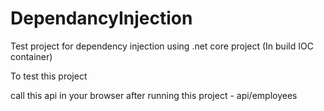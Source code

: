 # DependancyInjection
Test project for dependency injection using .net core project (In build IOC container)

To test this project

call this api in your browser after running this project - api/employees

